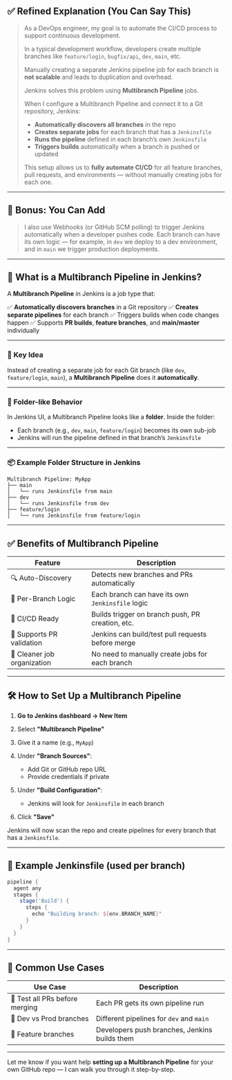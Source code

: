 ## ✅ Refined Explanation (You Can Say This)

> As a DevOps engineer, my goal is to automate the CI/CD process to support continuous development.
>
> In a typical development workflow, developers create multiple branches like `feature/login`, `bugfix/api`, `dev`, `main`, etc.
>
> Manually creating a separate Jenkins pipeline job for each branch is **not scalable** and leads to duplication and overhead.
>
> Jenkins solves this problem using **Multibranch Pipeline** jobs.
>
> When I configure a Multibranch Pipeline and connect it to a Git repository, Jenkins:
>
> * **Automatically discovers all branches** in the repo
> * **Creates separate jobs** for each branch that has a `Jenkinsfile`
> * **Runs the pipeline** defined in each branch’s own `Jenkinsfile`
> * **Triggers builds** automatically when a branch is pushed or updated
>
> This setup allows us to **fully automate CI/CD** for all feature branches, pull requests, and environments — without manually creating jobs for each one.

---

## 🔧 Bonus: You Can Add

> I also use Webhooks (or GitHub SCM polling) to trigger Jenkins automatically when a developer pushes code.
> Each branch can have its own logic — for example, in `dev` we deploy to a dev environment, and in `main` we trigger production deployments.

---

## 🚀 What is a **Multibranch Pipeline** in Jenkins?

A **Multibranch Pipeline** in Jenkins is a job type that:

✅ **Automatically discovers branches** in a Git repository
✅ **Creates separate pipelines** for each branch
✅ Triggers builds when code changes happen
✅ Supports **PR builds**, **feature branches**, and **main/master** individually

---

### 📌 Key Idea

Instead of creating a separate job for each Git branch (like `dev`, `feature/login`, `main`), a **Multibranch Pipeline** does it **automatically**.

---

### 📂 Folder-like Behavior

In Jenkins UI, a Multibranch Pipeline looks like a **folder**. Inside the folder:

* Each branch (e.g., `dev`, `main`, `feature/login`) becomes its own sub-job
* Jenkins will run the pipeline defined in that branch’s `Jenkinsfile`

---

### 📦 Example Folder Structure in Jenkins

```
Multibranch Pipeline: MyApp
├── main
│   └── runs Jenkinsfile from main
├── dev
│   └── runs Jenkinsfile from dev
├── feature/login
│   └── runs Jenkinsfile from feature/login
```

---

## ✅ Benefits of Multibranch Pipeline

| Feature                     | Description                                       |
| --------------------------- | ------------------------------------------------- |
| 🔍 Auto-Discovery           | Detects new branches and PRs automatically        |
| 🧠 Per-Branch Logic         | Each branch can have its own `Jenkinsfile` logic  |
| 🔄 CI/CD Ready              | Builds trigger on branch push, PR creation, etc.  |
| 🧪 Supports PR validation   | Jenkins can build/test pull requests before merge |
| 💼 Cleaner job organization | No need to manually create jobs for each branch   |

---

## 🛠️ How to Set Up a Multibranch Pipeline

1. **Go to Jenkins dashboard → New Item**
2. Select **"Multibranch Pipeline"**
3. Give it a name (e.g., `MyApp`)
4. Under **"Branch Sources"**:

   * Add Git or GitHub repo URL
   * Provide credentials if private
5. Under **"Build Configuration"**:

   * Jenkins will look for `Jenkinsfile` in each branch
6. Click **"Save"**

Jenkins will now scan the repo and create pipelines for every branch that has a `Jenkinsfile`.

---

## 🧪 Example Jenkinsfile (used per branch)

```groovy
pipeline {
  agent any
  stages {
    stage('Build') {
      steps {
        echo "Building branch: ${env.BRANCH_NAME}"
      }
    }
  }
}
```

---

## 💬 Common Use Cases

| Use Case                       | Description                                   |
| ------------------------------ | --------------------------------------------- |
| 🧪 Test all PRs before merging | Each PR gets its own pipeline run             |
| 🌿 Dev vs Prod branches        | Different pipelines for `dev` and `main`      |
| 🧬 Feature branches            | Developers push branches, Jenkins builds them |

---

Let me know if you want help **setting up a Multibranch Pipeline** for your own GitHub repo — I can walk you through it step-by-step.

